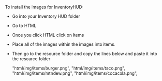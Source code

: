 To install the Images for InventoryHUD:

- Go into your Inventory HUD folder
- Go to HTML
- Once you click HTML click on Items
- Place all of the images within the images into items.
- Then go to the resource folder and copy the lines below and paste it into the resource folder


  "html/img/items/burger.png",
  "html/img/items/taco.png",
  "html/img/items/mtndew.png",
  "html/img/items/cocacola.png",




